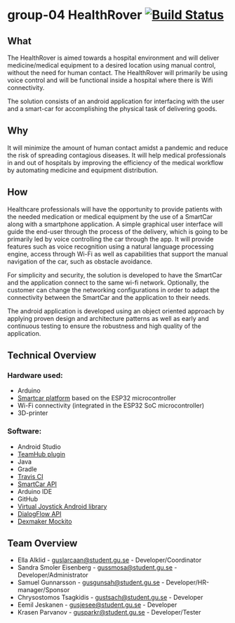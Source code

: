 # group-04 HealthRover [![Build Status](https://travis-ci.com/DIT112-V20/group-04.svg?branch=master)](https://travis-ci.com/DIT112-V20/group-04)

## What
The HealthRover is aimed towards a hospital environment and will deliver medicine/medical equipment to a desired location using manual control, without the need for human contact. The HealthRover will primarily be using voice control and will be functional inside a hospital where there is Wifi connectivity.

The solution consists of an android application for interfacing with the user and a smart-car for accomplishing the physical task of delivering goods.

## Why
It will minimize the amount of human contact amidst a pandemic and reduce the risk of spreading contagious diseases. It will help medical professionals in and out of hospitals by improving the efficiency of the medical workflow by automating medicine and equipment distribution. 

## How
Healthcare professionals will have the opportunity to provide patients with the needed medication or medical equipment by the use of a SmartCar along with a smartphone application. A simple graphical user interface will guide the end-user through the process of the delivery, which is going to be primarily led by voice controlling the car through the app. It will provide features such as voice recognition using a natural language processing engine, access through Wi-Fi as well as capabilities that support the manual navigation of the car, such as obstacle avoidance.

For simplicity and security, the solution is developed to have the SmartCar and the application connect to the same wi-fi network. Optionally, the customer can change the networking configurations in order to adapt the connectivity between the SmartCar and the application to their needs.

The android application is developed using an object oriented approach by applying proven design and architecture patterns as well as early and continuous testing to ensure the robustness and high quality of the application. 

## Technical Overview

### Hardware used:
- Arduino
- [Smartcar platform](https://www.hackster.io/platisd/getting-started-with-the-smartcar-platform-1648ad) based on the ESP32 microcontroller
- Wi-Fi connectivity (integrated in the ESP32 SoC microcontroller)
- 3D-printer

 
### Software:
- Android Studio
- [TeamHub plugin](https://teamhub.dev/)
- Java
- Gradle
- [Travis CI](https://travis-ci.com/github/DIT112-V20/group-04)
- [SmartCar API](https://platisd.github.io/smartcar_shield/)
- Arduino IDE
- GitHub
- [Virtual Joystick Android library](https://github.com/controlwear/virtual-joystick-android)
- [DialogFlow API](https://dialogflow.com/)
- [Dexmaker Mockito](https://mvnrepository.com/artifact/com.google.dexmaker/dexmaker-mockito/1.2)

 
## Team Overview
- Ella Alklid - guslarcaan@student.gu.se - Developer/Coordinator
- Sandra Smoler Eisenberg - gussmosa@student.gu.se - Developer/Administrator
- Samuel Gunnarsson - gusgunsah@student.gu.se - Developer/HR-manager/Sponsor 
- Chrysostomos Tsagkidis - gustsach@student.gu.se - Developer
- Eemil Jeskanen - gusjesee@student.gu.se - Developer
- Krasen Parvanov - gusparkr@student.gu.se - Developer/Tester

